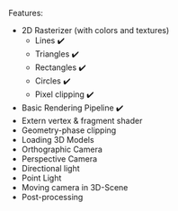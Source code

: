 Features:
- 2D Rasterizer (with colors and textures)
  - Lines ✔️
  - Triangles ✔️
  - Rectangles ✔️
  - Circles ✔️
  - Pixel clipping ✔️
- Basic Rendering Pipeline ✔️
- Extern vertex & fragment shader
- Geometry-phase clipping
- Loading 3D Models
- Orthographic Camera
- Perspective Camera
- Directional light
- Point Light
- Moving camera in 3D-Scene
- Post-processing
